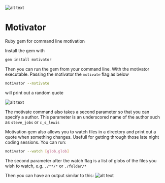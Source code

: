 ![alt text](https://travis-ci.org/hugorut/motivation.svg?branch=master "build status")
# Motivator
Ruby gem for command line motivation

Install the gem with
```sh
gem install motivator
```

Then you can run the gem from your command line. With the motivator executable. Passing the motivator the `motivate` flag as below

```sh
motivator --motivate
```

will print out a random quote

![alt text](http://s8.postimg.org/bfhgxz611/Screen_Shot_2015_12_24_at_11_04_42.png "quote")

The motivate command also takes a second parameter so that you can specify a author. This parameter is an underscored name of the author such as `steve_jobs` or `c_s_lewis`

Motivation gem also allows you to watch files in a directory and print out a quote when something changes. Usefull for getting through those late night coding sessions. You can run:

```sh
motivator --watch [glob,glob]
```
The second parameter after the watch flag is a list of globs of the files you wish to watch, e.g. `./**/*` or `./folder/*`

Then you can have an output similar to this:
![alt text](http://s13.postimg.org/4edzmqguf/ezgif_com_resize.gif "watching")
